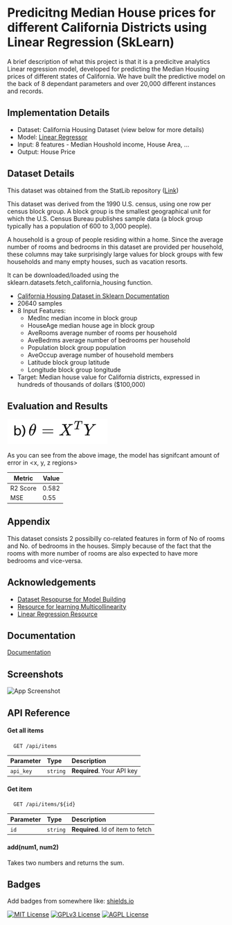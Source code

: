 
# Predicitng Median House prices for different California Districts using Linear Regression (SkLearn)

A brief description of what this project is that it is a predicitve analytics Linear regression model, developed for predicting the Median Housing prices of different states of California. We have built the predictive model on the back of 8 dependant parameters and over 20,000 different instances and records.

## Implementation Details

- Dataset: California Housing Dataset (view below for more details)
- Model: [Linear Regressor](https://scikit-learn.org/stable/modules/generated/sklearn.linear_model.LinearRegression.html)
- Input: 8 features - Median Houshold income, House Area, ...
- Output: House Price

## Dataset Details

This dataset was obtained from the StatLib repository ([Link](https://www.dcc.fc.up.pt/~ltorgo/Regression/cal_housing.html))

This dataset was derived from the 1990 U.S. census, using one row per census block group. A block group is the smallest geographical unit for which the U.S. Census Bureau publishes sample data (a block group typically has a population of 600 to 3,000 people).

A household is a group of people residing within a home. Since the average number of rooms and bedrooms in this dataset are provided per household, these columns may take surprisingly large values for block groups with few households and many empty houses, such as vacation resorts.

It can be downloaded/loaded using the sklearn.datasets.fetch_california_housing function.

- [California Housing Dataset in Sklearn Documentation](https://scikit-learn.org/stable/modules/generated/sklearn.datasets.fetch_california_housing.html)
- 20640 samples
- 8 Input Features: 
    - MedInc median income in block group
    - HouseAge median house age in block group
    - AveRooms average number of rooms per household
    - AveBedrms average number of bedrooms per household
    - Population block group population
    - AveOccup average number of household members
    - Latitude block group latitude
    - Longitude block group longitude
- Target: Median house value for California districts, expressed in hundreds of thousands of dollars ($100,000)

## Evaluation and Results
![alt text](https://github.com/123ofai/Demo-Project-Repo/blob/main/results/test.png)

As you can see from the above image, the model has signifcant amount of error in <x, y, z regions>

| Metric        | Value         |
| ------------- | ------------- |
| R2 Score      |  0.582        |
| MSE           |  0.55         |

## Appendix

This dataset consists 2 possibilly co-related features in form of No of rooms and No. of bedrooms in the houses. Simply because of the fact that the rooms with more number of rooms are also expected to have more bedrooms and vice-versa.


## Acknowledgements

 - [Dataset Resopurse for Model Building](https://scikit-learn.org/stable/modules/generated/sklearn.datasets.fetch_california_housing.html)
 - [Resource for learning Multicollinearity](https://www.datasklr.com/ols-least-squares-regression/multicollinearity)
 - [Linear Regression Resource](https://scikit-learn.org/stable/modules/generated/sklearn.linear_model.LinearRegression.html)


## Documentation

[Documentation](https://scikit-learn.org/stable/supervised_learning.html#supervised-learning)


## Screenshots

![App Screenshot](https://www.google.com/imgres?imgurl=http%3A%2F%2Fwww.stanford.edu%2Fclass%2Fstats202%2Ffigs%2FChapter3%2F3.1.png&tbnid=lrKLIRzo4njiAM&vet=12ahUKEwiW2_uz9d-CAxXY6DgGHRyhARMQMygEegQIARB2..i&imgrefurl=https%3A%2F%2Fweb.stanford.edu%2Fclass%2Fstats202%2Fnotes%2FLinear-regression%2FSimple-linear-regression.html&docid=vDNVMkA5hygvEM&w=2404&h=1550&q=linear%20regression&ved=2ahUKEwiW2_uz9d-CAxXY6DgGHRyhARMQMygEegQIARB2)


## API Reference

#### Get all items

```http
  GET /api/items
```

| Parameter | Type     | Description                |
| :-------- | :------- | :------------------------- |
| `api_key` | `string` | **Required**. Your API key |

#### Get item

```http
  GET /api/items/${id}
```

| Parameter | Type     | Description                       |
| :-------- | :------- | :-------------------------------- |
| `id`      | `string` | **Required**. Id of item to fetch |

#### add(num1, num2)

Takes two numbers and returns the sum.


## Badges

Add badges from somewhere like: [shields.io](https://shields.io/)

[![MIT License](https://img.shields.io/badge/License-MIT-green.svg)](https://choosealicense.com/licenses/mit/)
[![GPLv3 License](https://img.shields.io/badge/License-GPL%20v3-yellow.svg)](https://opensource.org/licenses/)
[![AGPL License](https://img.shields.io/badge/license-AGPL-blue.svg)](http://www.gnu.org/licenses/agpl-3.0)

